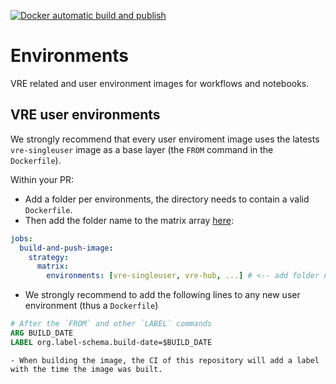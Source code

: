 [![Docker automatic build and publish](https://github.com/vre-hub/environments/actions/workflows/env-build.yaml/badge.svg?branch=main)](https://github.com/vre-hub/environments/actions/workflows/env-build.yaml)

# Environments

VRE related and user environment images for workflows and notebooks.

## VRE user environments

We strongly recommend that every user enviroment image uses the latests `vre-singleuser` image as a base layer (the `FROM` command in the `Dockerfile`).

Within your PR: 
 - Add a folder per environments, the directory needs to contain a valid `Dockerfile`. 
 - Then add the folder name to the matrix array [here](https://github.com/vre-hub/environments/blob/main/.github/workflows/env-build.yaml):


```yaml
jobs:
  build-and-push-image:
    strategy:
      matrix:
        environments: [vre-singleuser, vre-hub, ...] # <-- add folder name here
```

 - We strongly recommend to add the following lines to any new user environment (thus a `Dockerfile`)
 
```Dockerfile
# After the `FROM` and other `LABEL` commands
ARG BUILD_DATE
LABEL org.label-schema.build-date=$BUILD_DATE
```
    - When building the image, the CI of this repository will add a label with the time the image was built.
